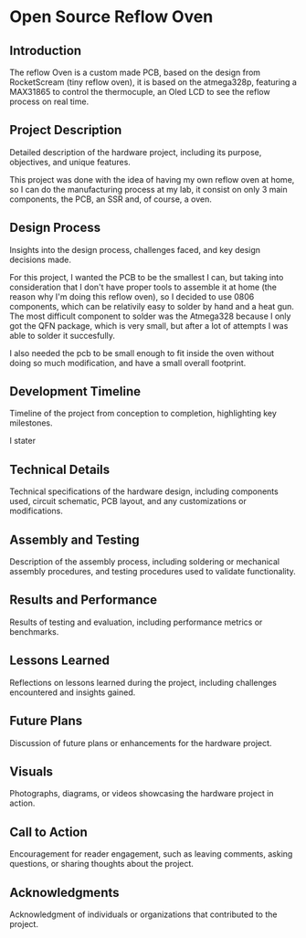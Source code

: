 # Open Source Reflow Oven


## Introduction
The reflow Oven is a custom made PCB, based on the design from RocketScream (tiny reflow oven), it is based on the atmega328p, featuring a MAX31865 to control the thermocuple, an Oled LCD to see the reflow process on real time.

## Project Description
Detailed description of the hardware project, including its purpose, objectives, and unique features.

This project was done with the idea of having my own reflow oven at home, so I can do the manufacturing process at my lab, it consist on only 3 main components, the PCB, an SSR and, of course, a oven.



## Design Process
Insights into the design process, challenges faced, and key design decisions made.

For this project, I wanted the PCB to be the smallest I can, but taking into consideration that I don't have proper tools to assemble it at home (the reason why I'm doing this reflow oven), so I decided to use 0806 components, which can be relativily easy to solder by hand and a heat gun.
The most difficult component to solder was the Atmega328 because I only got the QFN package, which is very small, but after a lot of attempts I was able to solder it succesfully.

I also needed the pcb to be small enough to fit inside the oven without doing so much modification, and have a small overall footprint.


## Development Timeline
Timeline of the project from conception to completion, highlighting key milestones.

I stater 

## Technical Details
Technical specifications of the hardware design, including components used, circuit schematic, PCB layout, and any customizations or modifications.

## Assembly and Testing
Description of the assembly process, including soldering or mechanical assembly procedures, and testing procedures used to validate functionality.

## Results and Performance
Results of testing and evaluation, including performance metrics or benchmarks.

## Lessons Learned
Reflections on lessons learned during the project, including challenges encountered and insights gained.

## Future Plans
Discussion of future plans or enhancements for the hardware project.

## Visuals
Photographs, diagrams, or videos showcasing the hardware project in action.

## Call to Action
Encouragement for reader engagement, such as leaving comments, asking questions, or sharing thoughts about the project.

## Acknowledgments
Acknowledgment of individuals or organizations that contributed to the project.

